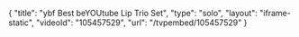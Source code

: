 {
    "title": "ybf Best beYOUtube Lip Trio Set",
    "type": "solo",
    "layout": "iframe-static",
    "videoId": "105457529",
    "url": "\/tvpembed\/105457529"
}